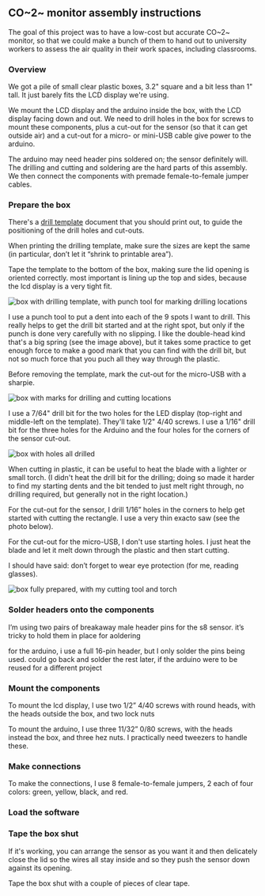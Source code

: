## CO~2~ monitor assembly instructions

The goal of this project was to have a low-cost but accurate CO~2~ monitor, so
that we could make a bunch of them to hand out to university workers
to assess the air quality in their work spaces, including classrooms.

### Overview

We got a pile of small clear plastic boxes, 3.2" square and a bit less
than 1" tall. It just barely fits the LCD display we're using.

We mount the LCD display and the arduino inside the box, with the LCD
display facing down and out. We need to drill holes in the box for
screws to mount these components, plus a cut-out for the sensor (so
that it can get outside air) and a cut-out for a micro- or mini-USB
cable give power to the arduino.

The arduino may need header pins soldered on; the sensor definitely
will. The drilling and cutting and soldering are the hard parts of
this assembly. We then connect the components with premade
female-to-female jumper cables.


### Prepare the box

There's a [drill
template](DrillTemplate/co2_monitor_drill_template.pdf) document
that you should print out, to guide the positioning of the drill holes
and cut-outs.

When printing the drilling template, make sure the sizes are kept the
same (in particular, don’t let it “shrink to printable area”).

Tape the template to the bottom of the box, making sure the lid
opening is oriented correctly. most important is lining up the top and
sides, because the lcd display is a very tight fit.

![box with drilling template, with punch tool for marking drilling locations](https://karlduino.org/docs/pics/01_with_template.jpg)

I use a punch tool to put a dent into each of the 9 spots I want to
drill. This really helps to get the drill bit started and at the right
spot, but only if the punch is done very carefully with no slipping. I
like the double-head kind that's a big spring (see the image above),
but it takes some practice to get enough force to make a good mark
that you can find with the drill bit, but not so much force that you
puch all they way through the plastic.

Before removing the template, mark the cut-out for the micro-USB with
a sharpie.

![box with marks for drilling and cutting locations](https://karlduino.org/docs/pics/02_with_marks.jpg)

I use a 7/64" drill bit for the two holes for the LED display
(top-right and middle-left on the template). They'll take 1/2" 4/40
screws. I use a 1/16" drill bit for the three holes for the Arduino
and the four holes for the corners of the sensor cut-out.

![box with holes all drilled](https://karlduino.org/docs/pics/03_drilled.jpg)

When cutting in plastic, it can be useful to heat the blade with a
lighter or small torch. (I didn't heat the drill bit for the drilling;
doing so made it harder to find my starting dents and the bit tended
to just melt right through, no drilling required, but generally not in
the right location.)

For the cut-out for the sensor, I drill 1/16” holes in the corners to
help get started with cutting the rectangle. I use a very thin exacto
saw (see the photo below).

For the cut-out for the micro-USB, I don't use starting holes. I just
heat the blade and let it melt down through the plastic and then start
cutting.

I should have said: don’t forget to wear eye protection (for me,
reading glasses).

![box fully prepared, with my cutting tool and torch](https://karlduino.org/docs/pics/04_holes_cut.jpg)


### Solder headers onto the components

I’m using two pairs of breakaway male header pins for the s8 sensor. it’s tricky to hold them in place for aoldering

for the arduino, i use a full 16-pin header, but I only solder the pins being used. could go back and solder the rest later, if the arduino were to be reused for a different project



### Mount the components

To mount the lcd display, I use two 1/2” 4/40 screws with round heads, with the heads outside the box, and two lock nuts

To mount the arduino, I use three 11/32” 0/80 screws, with the heads instead the box, and three hez nuts. I practically need tweezers to handle these.



### Make connections

To make the connections, I use 8 female-to-female jumpers, 2 each of four colors: green, yellow, black, and red.



### Load the software



### Tape the box shut

If it's working, you can arrange the sensor as you want it and then
delicately close the lid so the wires all stay inside and so they push
the sensor down against its opening.

Tape the box shut with a couple of pieces of clear tape.
